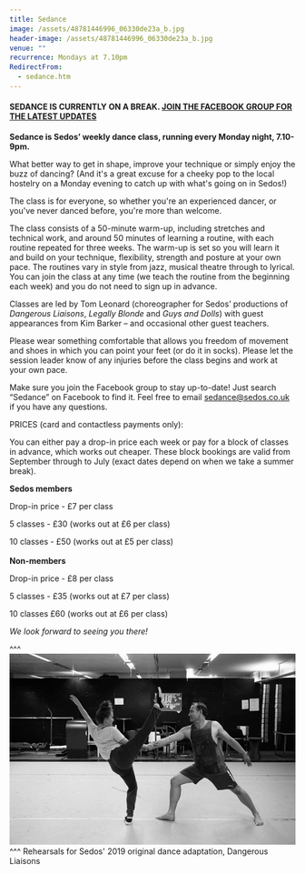 ```yaml
---
title: Sedance
image: /assets/48781446996_06330de23a_b.jpg
header-image: /assets/48781446996_06330de23a_b.jpg
venue: ""
recurrence: Mondays at 7.10pm
RedirectFrom:
  - sedance.htm
---
```

#### **SEDANCE IS CURRENTLY ON A BREAK. [JOIN THE FACEBOOK GROUP FOR THE LATEST UPDATES](https://www.facebook.com/groups/328763023951811/)**

**Sedance is Sedos’ weekly dance class, running every Monday night, 7.10-9pm.**

What better way to get in shape, improve your technique or simply enjoy the buzz of dancing? (And it's a great excuse for a cheeky pop to the local hostelry on a Monday evening to catch up with what's going on in Sedos!)

The class is for everyone, so whether you're an experienced dancer, or you've never danced before, you're more than welcome.

The class consists of a 50-minute warm-up, including stretches and technical work, and around 50 minutes of learning a routine, with each routine repeated for three weeks. The warm-up is set so you will learn it and build on your technique, flexibility, strength and posture at your own pace. The routines vary in style from jazz, musical theatre through to lyrical. You can join the class at any time (we teach the routine from the beginning each week) and you do not need to sign up in advance.

Classes are led by Tom Leonard (choreographer for Sedos’ productions of *Dangerous Liaisons*, *Legally Blonde* and *Guys and Dolls*) with guest appearances from Kim Barker – and occasional other guest teachers.

Please wear something comfortable that allows you freedom of movement and shoes in which you can point your feet (or do it in socks). Please let the session leader know of any injuries before the class begins and work at your own pace.

Make sure you join the Facebook group to stay up-to-date! Just search “Sedance” on Facebook to find it. Feel free to email sedance@sedos.co.uk if you have any questions.

PRICES (card and contactless payments only):

You can either pay a drop-in price each week or pay for a block of classes in advance, which works out cheaper. These block bookings are valid from September through to July (exact dates depend on when we take a summer break).

**Sedos members**

Drop-in price - £7 per class

5 classes - £30 (works out at £6 per class)

10 classes - £50 (works out at £5 per class)\
\
**Non-members**

Drop-in price - £8 per class

5 classes - £35 (works out at £7 per class)

10 classes £60 (works out at £6 per class)

*We look forward to seeing you there!*

^^^ ![](/assets/48781085673_2a459c1bb7_c.jpg)
^^^ Rehearsals for Sedos' 2019 original dance adaptation, Dangerous Liaisons